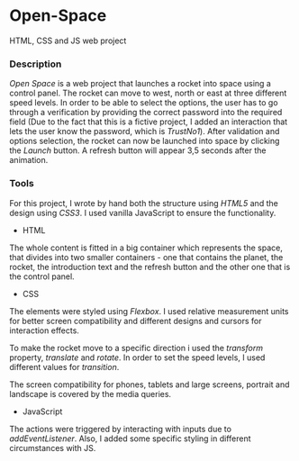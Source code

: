 # Open-Space
HTML, CSS and JS web project


### Description
*Open Space* is a web project that launches a rocket into space using a control panel. The rocket can move to west, north or east at three different speed levels. In order to be able to select the options, the user has to go through a verification by providing the correct password into the required field (Due to the fact that this is a fictive project, I added an interaction that lets the user know the password, which is *TrustNo1*). After validation and options selection, the rocket can now be launched into space by clicking the *Launch* button. A refresh button will appear 3,5 seconds after the animation.

### Tools
For this project, I wrote by hand both the structure using *HTML5* and the design using *CSS3*. I used vanilla JavaScript to ensure the functionality.

- HTML
  
The whole content is fitted in a big container which represents the space, that divides into two smaller containers - one that contains the planet, the rocket, the introduction text and the refresh button and the other one that is the control panel. 

- CSS
  
The elements were styled using *Flexbox*. I used relative measurement units for better screen compatibility and different designs and cursors for interaction effects.


To make the rocket move to a specific direction i used the *transform* property, *translate* and *rotate*. In order to set the speed levels, I used different values for *transition*.


The screen compatibility for phones, tablets and large screens, portrait and landscape is covered by the media queries.

- JavaScript

The actions were triggered by interacting with inputs due to *addEventListener*. Also, I added some specific styling in different circumstances with JS. 
